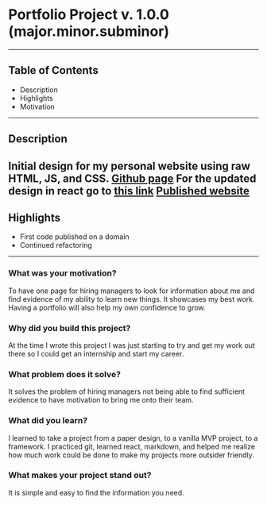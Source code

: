 # Portfolio Project v. 1.0.0 (major.minor.subminor)
---
## Table of Contents
* Description
* Highlights
* Motivation
---
## Description
Initial design for my personal website using raw HTML, JS, and CSS.
[Github page](https://codyl.github.io/portfolioWebsite/)
For the updated design in react go to [this link](https://github.com/Codyl/portfolioWebsiteReact)
[Published website](http://codylillywhite.com/)
---
## Highlights
* First code published on a domain
* Continued refactoring
---
### What was your motivation?
To have one page for hiring managers to look for information about me and find evidence of my ability to learn new things. It showcases my best work. Having a portfolio will 
also help my own confidence to grow.
### Why did you build this project?
At the time I wrote this project I was just starting to try and get my work out there so I could get an internship and start my career.
### What problem does it solve?
It solves the problem of hiring managers not being able to find sufficient evidence to have motivation to bring me onto their team.
### What did you learn?
I learned to take a project from a paper design, to a vanilla MVP project, to a framework. I practiced git, learned react, markdown, and helped me realize how much work could be done to 
make my projects more outsider friendly.
### What makes your project stand out? 
It is simple and easy to find the information you need.


[//]: # "How to install, How to use, Credits"
